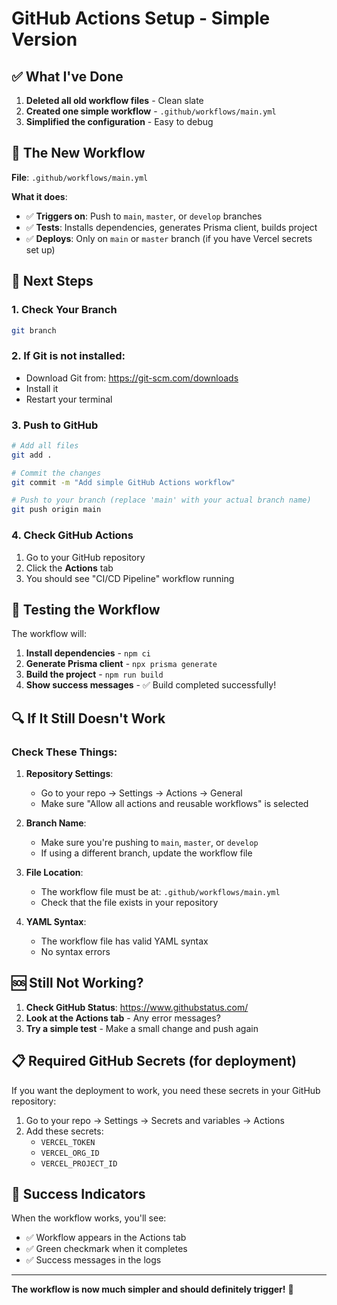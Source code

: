 # GitHub Actions Setup - Simple Version

## ✅ What I've Done

1. **Deleted all old workflow files** - Clean slate
2. **Created one simple workflow** - `.github/workflows/main.yml`
3. **Simplified the configuration** - Easy to debug

## 🚀 The New Workflow

**File**: `.github/workflows/main.yml`

**What it does**:
- ✅ **Triggers on**: Push to `main`, `master`, or `develop` branches
- ✅ **Tests**: Installs dependencies, generates Prisma client, builds project
- ✅ **Deploys**: Only on `main` or `master` branch (if you have Vercel secrets set up)

## 🔧 Next Steps

### 1. Check Your Branch
```bash
git branch
```

### 2. If Git is not installed:
- Download Git from: https://git-scm.com/downloads
- Install it
- Restart your terminal

### 3. Push to GitHub
```bash
# Add all files
git add .

# Commit the changes
git commit -m "Add simple GitHub Actions workflow"

# Push to your branch (replace 'main' with your actual branch name)
git push origin main
```

### 4. Check GitHub Actions
1. Go to your GitHub repository
2. Click the **Actions** tab
3. You should see "CI/CD Pipeline" workflow running

## 🧪 Testing the Workflow

The workflow will:
1. **Install dependencies** - `npm ci`
2. **Generate Prisma client** - `npx prisma generate`
3. **Build the project** - `npm run build`
4. **Show success messages** - ✅ Build completed successfully!

## 🔍 If It Still Doesn't Work

### Check These Things:

1. **Repository Settings**:
   - Go to your repo → Settings → Actions → General
   - Make sure "Allow all actions and reusable workflows" is selected

2. **Branch Name**:
   - Make sure you're pushing to `main`, `master`, or `develop`
   - If using a different branch, update the workflow file

3. **File Location**:
   - The workflow file must be at: `.github/workflows/main.yml`
   - Check that the file exists in your repository

4. **YAML Syntax**:
   - The workflow file has valid YAML syntax
   - No syntax errors

## 🆘 Still Not Working?

1. **Check GitHub Status**: https://www.githubstatus.com/
2. **Look at the Actions tab** - Any error messages?
3. **Try a simple test** - Make a small change and push again

## 📋 Required GitHub Secrets (for deployment)

If you want the deployment to work, you need these secrets in your GitHub repository:

1. Go to your repo → Settings → Secrets and variables → Actions
2. Add these secrets:
   - `VERCEL_TOKEN`
   - `VERCEL_ORG_ID`
   - `VERCEL_PROJECT_ID`

## 🎯 Success Indicators

When the workflow works, you'll see:
- ✅ Workflow appears in the Actions tab
- ✅ Green checkmark when it completes
- ✅ Success messages in the logs

---

**The workflow is now much simpler and should definitely trigger!** 🚀
